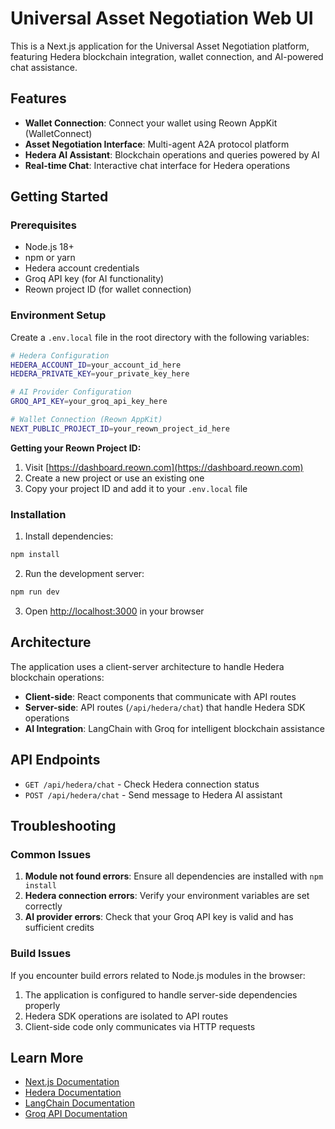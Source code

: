 # Universal Asset Negotiation Web UI

This is a Next.js application for the Universal Asset Negotiation platform, featuring Hedera blockchain integration, wallet connection, and AI-powered chat assistance.

## Features

- **Wallet Connection**: Connect your wallet using Reown AppKit (WalletConnect)
- **Asset Negotiation Interface**: Multi-agent A2A protocol platform
- **Hedera AI Assistant**: Blockchain operations and queries powered by AI
- **Real-time Chat**: Interactive chat interface for Hedera operations

## Getting Started

### Prerequisites

- Node.js 18+
- npm or yarn
- Hedera account credentials
- Groq API key (for AI functionality)
- Reown project ID (for wallet connection)

### Environment Setup

Create a `.env.local` file in the root directory with the following variables:

```bash
# Hedera Configuration
HEDERA_ACCOUNT_ID=your_account_id_here
HEDERA_PRIVATE_KEY=your_private_key_here

# AI Provider Configuration
GROQ_API_KEY=your_groq_api_key_here

# Wallet Connection (Reown AppKit)
NEXT_PUBLIC_PROJECT_ID=your_reown_project_id_here
```

**Getting your Reown Project ID:**

1. Visit [https://dashboard.reown.com](https://dashboard.reown.com)
2. Create a new project or use an existing one
3. Copy your project ID and add it to your `.env.local` file

### Installation

1. Install dependencies:

```bash
npm install
```

2. Run the development server:

```bash
npm run dev
```

3. Open [http://localhost:3000](http://localhost:3000) in your browser

## Architecture

The application uses a client-server architecture to handle Hedera blockchain operations:

- **Client-side**: React components that communicate with API routes
- **Server-side**: API routes (`/api/hedera/chat`) that handle Hedera SDK operations
- **AI Integration**: LangChain with Groq for intelligent blockchain assistance

## API Endpoints

- `GET /api/hedera/chat` - Check Hedera connection status
- `POST /api/hedera/chat` - Send message to Hedera AI assistant

## Troubleshooting

### Common Issues

1. **Module not found errors**: Ensure all dependencies are installed with `npm install`
2. **Hedera connection errors**: Verify your environment variables are set correctly
3. **AI provider errors**: Check that your Groq API key is valid and has sufficient credits

### Build Issues

If you encounter build errors related to Node.js modules in the browser:

1. The application is configured to handle server-side dependencies properly
2. Hedera SDK operations are isolated to API routes
3. Client-side code only communicates via HTTP requests

## Learn More

- [Next.js Documentation](https://nextjs.org/docs)
- [Hedera Documentation](https://docs.hedera.com/)
- [LangChain Documentation](https://python.langchain.com/)
- [Groq API Documentation](https://console.groq.com/docs)
